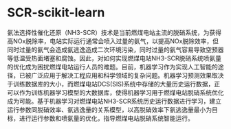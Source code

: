 # SCR-scikit-learn
氨法选择性催化还原（NH3-SCR）技术是当前燃煤电站主流的脱硝系统，为获得高NOx脱除率，电站实际运行通常会喷入过量的氨气，以提高NOx脱除效率，但同时过量的氨气会造成氨逃逸造成二次环境污染，同时过量的氨气容易导致空预器等低温受热面堵塞和腐蚀。因此，对如何实现燃煤电站NH3-SCR脱硝系统喷氨量的优化成为困扰燃煤电站运行人员的难题。目前，机器学习作为实现人工智能的途径，已被广泛应用于解决工程应用和科学领域的复杂问题。机器学习预测效果取决于训练数据库的大小，而燃煤电站DCS(SIS)系统中存储的大量历史运行数据，正可以作为训练机器学习模型的大数据库，使得机器学习用于燃煤电站脱硝系统优化成为可能。基于机器学习对燃煤电站NH3-SCR系统历史运行数据进行学习，建立运行参数同脱硝效率、氨逃逸量的关系模型，以高脱硝效率下氨逃逸量最小为目标，进行运行参数和喷氨量的优化，指导燃煤电站脱硝系统智能运行。
